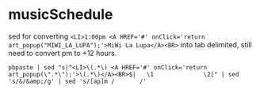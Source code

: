musicSchedule
=============

sed for converting `<LI>1:00pm <A HREF='#' onClick='return art_popup("MIWI_LA_LUPA");'>MiWi La Lupa</A><BR>` into tab delimited, still need to convert pm to +12 hours.
```
pbpaste | sed "s|^<LI>\(.*\) <A HREF='#' onClick='return art_popup(\".*\");'>\(.*\)</A><BR>$|   \1              \2|" | sed 's/&/&amp;/g' | sed 's/[ap]m /       /'
```
